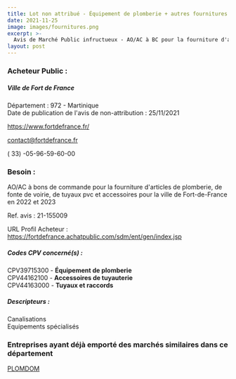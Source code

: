 ```yaml
---
title: Lot non attribué - Équipement de plomberie + autres fournitures
date: 2021-11-25
image: images/fournitures.png
excerpt: >-
  Avis de Marché Public infructueux - AO/AC à BC pour la fourniture d'articles de plomberie, de fonte de voirie, de tuyaux pvc et accessoires pour la ville de FdF en 2022 et 23
layout: post
---
```


### Acheteur Public :
##### Ville de Fort de France
Département : 972 - Martinique<br/>
Date de publication de l'avis de non-attribution : 25/11/2021


https://www.fortdefrance.fr/

contact@fortdefrance.fr

( 33) -05-96-59-60-00
### Besoin :

AO/AC à bons de commande pour la fourniture d'articles de plomberie, de fonte de voirie, de tuyaux pvc et accessoires pour la ville de Fort-de-France en 2022 et 2023

Ref. avis : 21-155009

URL Profil Acheteur : https://fortdefrance.achatpublic.com/sdm/ent/gen/index.jsp

##### Codes CPV concerné(s) :
CPV39715300 - **Équipement de plomberie** <br/>
CPV44162100 - **Accessoires de tuyauterie** <br/>
CPV44163000 - **Tuyaux et raccords** <br/>

##### Descripteurs :
Canalisations <br/>
Equipements spécialisés <br/>

### Entreprises ayant déjà emporté des marchés similaires dans ce département
<a href="/entreprise-559/siren-424392587">PLOMDOM</a><br/><br/>
